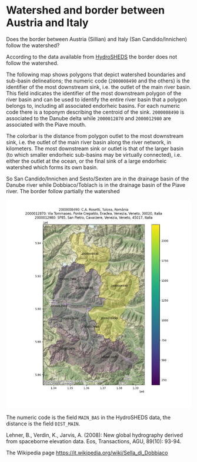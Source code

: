# Watershed and border between Austria and Italy
Does the border between Austria (Sillian) and Italy (San Candido/Innichen) follow the watershed?

According to the data available from [HydroSHEDS](https://www.hydrosheds.org/) the border does not follow the watershed.

The following map shows polygons that depict watershed boundaries and sub-basin delineations; the numeric code (`2000008490` and the others) is the identifier of the most downstream sink, i.e. the outlet of the main river basin.
This field indicates the identifier of the most downstream polygon of the river basin and can be used to identify the entire river basin that a polygon belongs to, including all associated endorheic basins. For each numeric code there is a toponym describing the centroid of the sink.
`2000008490` is associated to the Danube delta while `2000012870` and `2000012980` are associated with the Piave mouth.

The colorbar is the distance from polygon outlet to the most downstream sink, i.e. the outlet of the
main river basin along the river network, in kilometers. The most downstream sink
or outlet is that of the larger basin (to which smaller endorheic sub-basins may be
virtually connected), i.e. either the outlet at the ocean, or the final sink of a large
endorheic watershed which forms its own basin.

So San Candido/Innichen and Sesto/Sexten are in the drainage basin of the Danube river while Dobbiaco/Toblach is in the drainage basin of the Piave river.
The border follow  partially the watershed

![Drainage basins between Austria and Italy](austria_italy_drainage_basins.png)

The numeric code is the field `MAIN_BAS` in the HydroSHEDS data, the distance is the field `DIST_MAIN`.

Lehner, B., Verdin, K., Jarvis, A. (2008): New global hydrography derived from spaceborne elevation data. Eos, Transactions, AGU, 89(10): 93-94.

The Wikipedia page https://it.wikipedia.org/wiki/Sella_di_Dobbiaco
